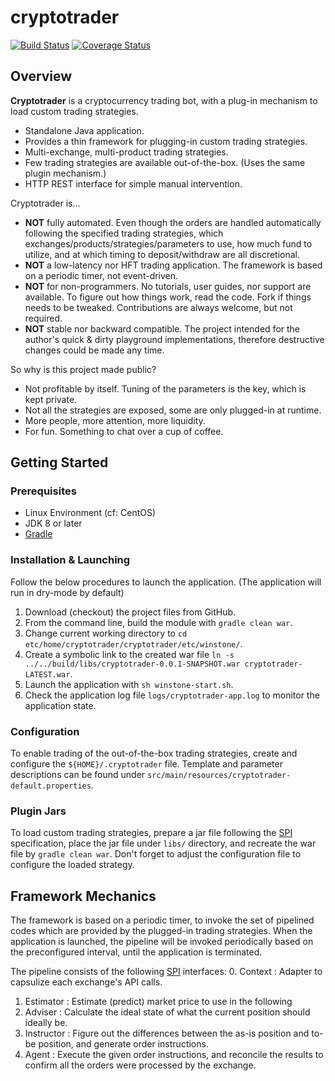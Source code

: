 # cryptotrader
[![Build Status][travis-icon]][travis-page] [![Coverage Status][coverall-icon]][coverall-page]

## Overview

**Cryptotrader** is a cryptocurrency trading bot, with a plug-in mechanism to load custom trading strategies.
* Standalone Java application.
* Provides a thin framework for plugging-in custom trading strategies.
* Multi-exchange, multi-product trading strategies.
* Few trading strategies are available out-of-the-box. (Uses the same plugin mechanism.)
* HTTP REST interface for simple manual intervention.

Cryptotrader is...
* **NOT** fully automated. Even though the orders are handled automatically following the specified trading strategies, which exchanges/products/strategies/parameters to use, how much fund to utilize, and at which timing to deposit/withdraw are all discretional.
* **NOT** a low-latency nor HFT trading application. The framework is based on a periodic timer, not event-driven.
* **NOT** for non-programmers. No tutorials, user guides, nor support are available. To figure out how things work, read the code. Fork if things needs to be tweaked. Contributions are always welcome, but not required.
* **NOT** stable nor backward compatible. The project intended for the author's quick & dirty playground implementations, therefore destructive changes could be made any time.

So why is this project made public?
* Not profitable by itself. Tuning of the parameters is the key, which is kept private.
* Not all the strategies are exposed, some are only plugged-in at runtime.
* More people, more attention, more liquidity.
* For fun. Something to chat over a cup of coffee.


## Getting Started

### Prerequisites
* Linux Environment (cf: CentOS)
* JDK 8 or later
* [Gradle](https://gradle.org/)

### Installation & Launching
Follow the below procedures to launch the application. (The application will run in dry-mode by default)
1. Download (checkout) the project files from GitHub.
2. From the command line, build the module with `gradle clean war`.
3. Change current working directory to `cd etc/home/cryptotrader/cryptotrader/etc/winstone/`.
4. Create a symbolic link to the created war file `ln -s ../../build/libs/cryptotrader-0.0.1-SNAPSHOT.war cryptotrader-LATEST.war`.
5. Launch the application with `sh winstone-start.sh`.
6. Check the application log file `logs/cryptotrader-app.log` to monitor the application state.

### Configuration
To enable trading of the out-of-the-box trading strategies, create and configure the `${HOME}/.cryptotrader` file. 
Template and parameter descriptions can be found under `src/main/resources/cryptotrader-default.properties`.

### Plugin Jars
To load custom trading strategies, prepare a jar file following the [SPI][ref-spi] specification, 
place the jar file under `libs/` directory, and recreate the war file by `gradle clean war`.
Don't forget to adjust the configuration file to configure the loaded strategy. 


## Framework Mechanics

The framework is based on a periodic timer, to invoke the set of pipelined codes which are provided by the plugged-in trading strategies. 
When the application is launched, the pipeline will be invoked periodically based on the preconfigured interval, until the application is terminated. 

The pipeline consists of the following [SPI][ref-spi] interfaces:
 0. Context : Adapter to capsulize each exchange's API calls.
 1. Estimator : Estimate (predict) market price to use in the following 
 2. Adviser : Calculate the ideal state of what the current position should ideally be.
 3. Instructor : Figure out the differences between the as-is position and to-be position, and generate order instructions.
 4. Agent : Execute the given order instructions, and reconcile the results to confirm all the orders were processed by the exchange.


[travis-page]:https://travis-ci.org/after-the-sunrise/cryptotrader
[travis-icon]:https://travis-ci.org/after-the-sunrise/cryptotrader.svg?branch=master
[coverall-page]:https://coveralls.io/github/after-the-sunrise/cryptotrader?branch=master
[coverall-icon]:https://coveralls.io/repos/github/after-the-sunrise/cryptotrader/badge.svg?branch=master
[ref-spi]:https://docs.oracle.com/javase/tutorial/sound/SPI-intro.html
